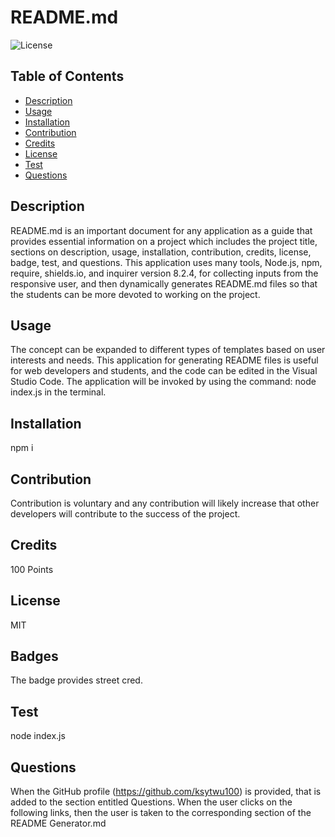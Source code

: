 # README.md 
  ![License](https://img.shields.io/badge/license-MIT-blue)      
  
## Table of Contents
  * [Description](#description)
  * [Usage](#usage)
  * [Installation](#installation)
  * [Contribution](#contribution)
  * [Credits](#credits)
  * [License](#license)
  * [Test](#test)
  * [Questions](#questions)
  
## Description

README.md is an important document for any application as a guide that provides essential information on a project which includes the project title, sections on description, usage, installation, contribution, credits, license, badge, test, and questions. This application uses many tools, Node.js, npm, require, shields.io, and inquirer version 8.2.4, for collecting inputs from the responsive user, and then dynamically generates README.md files so that the students can be more devoted to working on the project.

## Usage
The concept can be expanded to different types of templates based on user interests and needs. This application for generating README files is useful for web developers and students, and the code can be edited in the Visual Studio Code. The application will be invoked by using the command:  node index.js in the terminal.

## Installation
npm i

## Contribution
Contribution is voluntary and any contribution will likely increase that other  
developers will contribute to the success of the project. 

## Credits 
100 Points 

## License
MIT 

## Badges
The badge provides street cred. 

## Test
node index.js

## Questions
When the GitHub profile (https://github.com/ksytwu100) is provided, that is added to the section entitled Questions.
When the user clicks on the following links, then the user is taken to the corresponding section of the README Generator.md
